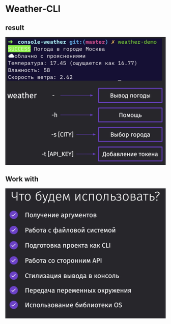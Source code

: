 # Weather-CLI

## result

![Alt text](./readme/result.png)

## Work with

![Alt text](./readme/workWith.png)
